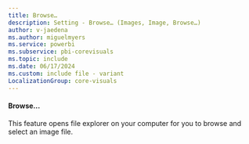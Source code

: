 ```yaml
---
title: Browse…
description: Setting - Browse… (Images, Image, Browse…)
author: v-jaedena
ms.author: miguelmyers
ms.service: powerbi
ms.subservice: pbi-corevisuals
ms.topic: include
ms.date: 06/17/2024
ms.custom: include file - variant
LocalizationGroup: core-visuals
---
```

#### Browse…

This feature opens file explorer on your computer for you to browse and select an image file.
